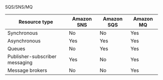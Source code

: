 SQS/SNS/MQ

| Resource type                  | Amazon SNS | Amazon SQS | Amazon MQ |
| ------------------------------ | ---------- | ---------- | --------- |
| Synchronous                    | No         | No         | Yes       |
| Asynchronous                   | Yes        | Yes        | Yes       |
| Queues                         | No         | Yes        | Yes       |
| Publisher-subscriber messaging | Yes        | No         | Yes       |
| Message brokers                | No         | No         | Yes       |
